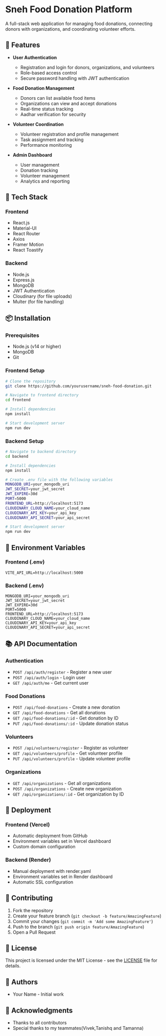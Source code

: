 # Sneh Food Donation Platform

A full-stack web application for managing food donations, connecting donors with organizations, and coordinating volunteer efforts.

## 🌟 Features

- **User Authentication**
  - Registration and login for donors, organizations, and volunteers
  - Role-based access control
  - Secure password handling with JWT authentication

- **Food Donation Management**
  - Donors can list available food items
  - Organizations can view and accept donations
  - Real-time status tracking
  - Aadhar verification for security

- **Volunteer Coordination**
  - Volunteer registration and profile management
  - Task assignment and tracking
  - Performance monitoring

- **Admin Dashboard**
  - User management
  - Donation tracking
  - Volunteer management
  - Analytics and reporting

## 🚀 Tech Stack

### Frontend
- React.js
- Material-UI
- React Router
- Axios
- Framer Motion
- React Toastify

### Backend
- Node.js
- Express.js
- MongoDB
- JWT Authentication
- Cloudinary (for file uploads)
- Multer (for file handling)

## 📦 Installation

### Prerequisites
- Node.js (v14 or higher)
- MongoDB
- Git

### Frontend Setup
```bash
# Clone the repository
git clone https://github.com/yourusername/sneh-food-donation.git

# Navigate to frontend directory
cd frontend

# Install dependencies
npm install

# Start development server
npm run dev
```

### Backend Setup
```bash
# Navigate to backend directory
cd backend

# Install dependencies
npm install

# Create .env file with the following variables
MONGODB_URI=your_mongodb_uri
JWT_SECRET=your_jwt_secret
JWT_EXPIRE=30d
PORT=5000
FRONTEND_URL=http://localhost:5173
CLOUDINARY_CLOUD_NAME=your_cloud_name
CLOUDINARY_API_KEY=your_api_key
CLOUDINARY_API_SECRET=your_api_secret

# Start development server
npm run dev
```

## 🔧 Environment Variables

### Frontend (.env)
```
VITE_API_URL=http://localhost:5000
```

### Backend (.env)
```
MONGODB_URI=your_mongodb_uri
JWT_SECRET=your_jwt_secret
JWT_EXPIRE=30d
PORT=5000
FRONTEND_URL=http://localhost:5173
CLOUDINARY_CLOUD_NAME=your_cloud_name
CLOUDINARY_API_KEY=your_api_key
CLOUDINARY_API_SECRET=your_api_secret
```

## 📚 API Documentation

### Authentication
- `POST /api/auth/register` - Register a new user
- `POST /api/auth/login` - Login user
- `GET /api/auth/me` - Get current user

### Food Donations
- `POST /api/food-donations` - Create a new donation
- `GET /api/food-donations` - Get all donations
- `GET /api/food-donations/:id` - Get donation by ID
- `PUT /api/food-donations/:id` - Update donation status

### Volunteers
- `POST /api/volunteers/register` - Register as volunteer
- `GET /api/volunteers/profile` - Get volunteer profile
- `PUT /api/volunteers/profile` - Update volunteer profile

### Organizations
- `GET /api/organizations` - Get all organizations
- `POST /api/organizations` - Create new organization
- `GET /api/organizations/:id` - Get organization by ID

## 🚀 Deployment

### Frontend (Vercel)
- Automatic deployment from GitHub
- Environment variables set in Vercel dashboard
- Custom domain configuration

### Backend (Render)
- Manual deployment with render.yaml
- Environment variables set in Render dashboard
- Automatic SSL configuration

## 🤝 Contributing

1. Fork the repository
2. Create your feature branch (`git checkout -b feature/AmazingFeature`)
3. Commit your changes (`git commit -m 'Add some AmazingFeature'`)
4. Push to the branch (`git push origin feature/AmazingFeature`)
5. Open a Pull Request

## 📝 License

This project is licensed under the MIT License - see the [LICENSE](LICENSE) file for details.

## 👥 Authors

- Your Name - Initial work

## 🙏 Acknowledgments

- Thanks to all contributors
- Special thanks to my teammates(Vivek,Tanishq and Tamanna)

